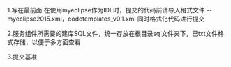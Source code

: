 1.写在最前面
在使用myeclipse作为IDE时，提交的代码前请导入格式文件
--myeclipse2015.xml，codetemplates_v0.1.xml
同时格式化代码进行提交

2.服务组件所需要的建库SQL文件，统一存放在根目录sql文件夹下，已txt文件格式存储，以便于多方面查看

3.提交基准